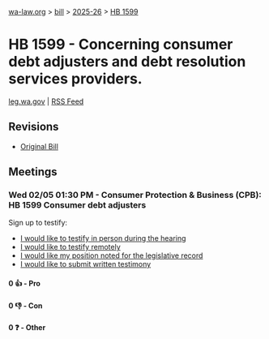 [wa-law.org](/) > [bill](/bill/) > [2025-26](/bill/2025-26/) > [HB 1599](/bill/2025-26/hb/1599/)

# HB 1599 - Concerning consumer debt adjusters and debt resolution services providers.
[leg.wa.gov](https://app.leg.wa.gov/billsummary?BillNumber=1599&Year=2025&Initiative=false) | [RSS Feed](./rss.xml)

## Revisions
* [Original Bill](1/)

## Meetings
### Wed 02/05 01:30 PM - Consumer Protection & Business (CPB): HB 1599 Consumer debt adjusters
Sign up to testify:
* [I would like to testify in person during the hearing](https://app.leg.wa.gov/csi/Testifier/Add?chamber=House&mId=32630&aId=162421&caId=25387&tId=1)
* [I would like to testify remotely](https://app.leg.wa.gov/csi/Testifier/Add?chamber=House&mId=32630&aId=162421&caId=25387&tId=2)
* [I would like my position noted for the legislative record](https://app.leg.wa.gov/csi/Testifier/Add?chamber=House&mId=32630&aId=162421&caId=25387&tId=3)
* [I would like to submit written testimony](https://app.leg.wa.gov/csi/Testifier/Add?chamber=House&mId=32630&aId=162421&caId=25387&tId=4)

#### 0 👍 - Pro

#### 0 👎 - Con

#### 0 ❓ - Other

